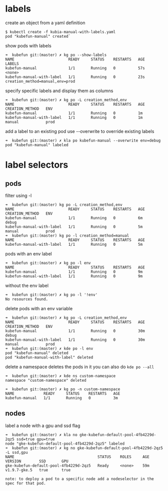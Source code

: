 # labels

create an object from a yaml definition
```
$ kubectl create -f kubia-manual-with-labels.yaml
pod "kubefun-manual" created`
```

show pods with labels
```
➜  kubefun git:(master) ✗ kg po --show-labels
NAME                        READY     STATUS    RESTARTS   AGE       LABELS
kubefun-manual              1/1       Running   0          57s       <none>
kubefun-manual-with-label   1/1       Running   0          23s       creation_method=manual,env=prod
```

specify specific labels and display them as columns
```
➜  kubefun git:(master) ✗ kg po -L creation_method,env
NAME                        READY     STATUS    RESTARTS   AGE       CREATION_METHOD   ENV
kubefun-manual              1/1       Running   0          1m
kubefun-manual-with-label   1/1       Running   0          1m        manual            prod
```

add a label to an existing pod use --overwrite to override existing labels
```
➜  kubefun git:(master) ✗ kla po kubefun-manual --overwrite env=debug
pod "kubefun-manual" labeled
```

# label selectors

## pods

filter using -l
```
➜  kubefun git:(master) kg po -L creation_method,env
NAME                        READY     STATUS    RESTARTS   AGE       CREATION_METHOD   ENV
kubefun-manual              1/1       Running   0          6m                          debug
kubefun-manual-with-label   1/1       Running   0          5m        manual            prod
➜  kubefun git:(master) kg po -l creation_method=manual
NAME                        READY     STATUS    RESTARTS   AGE
kubefun-manual-with-label   1/1       Running   0          5m
```

pods with an env label
```
➜  kubefun git:(master) ✗ kg po -l env
NAME                        READY     STATUS    RESTARTS   AGE
kubefun-manual              1/1       Running   0          9m
kubefun-manual-with-label   1/1       Running   0          9m
```

without the env label
```
➜  kubefun git:(master) ✗ kg po -l '!env'
No resources found.
```

delete pods with an env variable
```
➜  kubefun git:(master) ✗ kg po -L creation_method,env
NAME                        READY     STATUS    RESTARTS   AGE       CREATION_METHOD   ENV
kubefun-manual              1/1       Running   0          30m                         debug
kubefun-manual-with-label   1/1       Running   0          30m       manual            prod
➜  kubefun git:(master) ✗ kde po -l env
pod "kubefun-manual" deleted
pod "kubefun-manual-with-label" deleted
```

delete a namespace deletes the pods in it you can also do `kde po --all`
```
➜  kubefun git:(master) ✗ kde ns custom-namespace
namespace "custom-namespace" deleted

➜  kubefun git:(master) ✗ kg po -n custom-namespace
NAME             READY     STATUS    RESTARTS   AGE
kubefun-manual   1/1       Running   0          3m
```

## nodes

label a node with a gpu and ssd flag
```
➜  kubefun git:(master) ✗ kla no gke-kubefun-default-pool-4fb4229d-2qz5 ssd=true gpu=true
node "gke-kubefun-default-pool-4fb4229d-2qz5" labeled
➜  kubefun git:(master) ✗ kg no gke-kubefun-default-pool-4fb4229d-2qz5 -L ssd,gpu
NAME                                     STATUS    ROLES     AGE       VERSION        SSD       GPU
gke-kubefun-default-pool-4fb4229d-2qz5   Ready     <none>    59m       v1.9.7-gke.5   true      true
```
```note: to deploy a pod to a specific node add a nodeselector in the spec for that pod.```  

